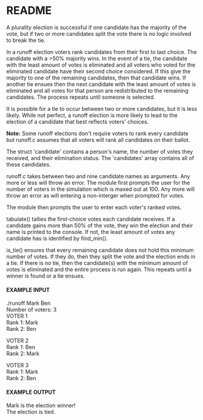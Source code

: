 # README

A plurality election is successful if one candidate has the majority of the vote, but if two or more candidates split the vote there is no logic involved to break the tie.

In a runoff election voters rank candidates from their first to last choice. The candidate with a >50% majority wins. In the event of a tie, the candidate with the least amount of votes is eliminated and all voters who voted for the eliminated candidate have their second choice considered. If this give the majority to one of the remaining candidates, then that candidate wins. If another tie ensues then the next candidate with the least amount of votes is eliminated and all votes for that person are redistributed to the remaining candidates. The process repeats until someone is selected.

It is possible for a tie to occur between two or more candidates, but it is less likely. While not perfect, a runoff election is more likely to lead to the election of a candidate that best reflects voters' choices.

**Note:** Some runoff elections don't require voters to rank every candidate but runoff.c assumes that all voters will rank all candidates on their ballot.

The struct 'candidate' contains a person's name, the number of votes they received, and their elimination status. The 'candidates' array contains all of these candidates.

runoff.c takes between two and nine candidate names as arguments. Any more or less will throw an error. The module first prompts the user for the number of voters in the simulation which is maxed out at 100. Any more will throw an error as will entering a non-interger when prompted for votes.

The module then prompts the user to enter each voter's ranked votes.

tabulate() tallies the first-choice votes each candidate receives. If a candidate gains more than 50% of the vote, they win the election and their name is printed to the console. If not, the least amount of votes any candidate has is identified by find_min().

is_tie() ensures that every remaining candidate does not hold this minimum number of votes. If they do, then they split the vote and the election ends in a tie. If there is no tie, then the candidate(s) with the minimum amount of votes is eliminated and the entire process is run again. This repeats until a winner is found or a tie ensues.
  
  
#### EXAMPLE INPUT

./runoff Mark Ben  
Number of voters: 3  
VOTER 1  
Rank 1: Mark  
Rank 2: Ben  
  
VOTER 2  
Rank 1: Ben  
Rank 2: Mark  
  
VOTER 3  
Rank 1: Mark  
Rank 2: Ben  
  
  
#### EXAMPLE OUTPUT

Mark is the election winner!  
The election is tied.  
